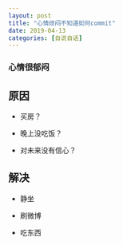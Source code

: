 ```yaml
---
layout: post
title: "心情烦闷不知道如何commit"
date: 2019-04-13
categories: [自说自话]
---
```


### 心情很郁闷

## 原因

- 买房？

- 晚上没吃饭？

- 对未来没有信心？

## 解决

- 静坐

- 刷微博

- 吃东西
